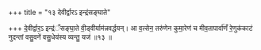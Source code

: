 +++
title = "१३ देवीर्द्वारऽ इन्द्रंसङ्घाते"

+++
दे॒वीर्द्वार॒ऽ इन्द्र॑ँसङ्घा॒ते वी॒ड्वीर्याम॑न्नवर्द्धयन्। आ व॒त्सेन॒ तरु॑णेन कुमा॒रेण॑ च मीव॒तापार्वा॑णँ रे॒णुक॑काटं नुदन्तां वसु॒वने॑ वसु॒धेय॑स्य व्यन्तु॒ यज॑ ॥१३ ॥